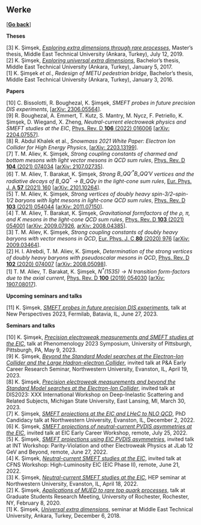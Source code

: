 ## Werke

\[[__Go back__](https://kagsimsek.github.io)\]

**Theses**

[3] K. Şimşek, [_Exploring extra dimensions through rare processes_](./files/docs/index.pdf), Master’s thesis, Middle East Technical University (Ankara, Turkey), July 12, 2019. <br>
[2] K. Şimşek, [_Exploring universal extra dimensions_](./files/docs/20172001_ksimsek_exploring_universal_extra_dimensions_ugrad_thesis.pdf), Bachelor’s thesis, Middle East Technical University (Ankara, Turkey), January 5, 2017. <br>
[1] K. Şimşek _et al._, _Redesign of METU pedestrian bridge_, Bachelor’s thesis, Middle East Technical University (Ankara, Turkey), January 3, 2016. <br>

**Papers**

[10] C. Bissolotti, R. Boughezal, K. Şimşek, _SMEFT probes in future precision DIS experiments_, \[[arXiv: 2306.05564](https://arxiv.org/abs/2306.05564)\]. <br>
[9] R. Boughezal, A. Emmert, T. Kutz, S. Mantry, M. Nycz, F. Petriello, K. Şimşek, D. Wiegand, X. Zheng, _Neutral-current electroweak physics and SMEFT studies at the EIC_, [Phys. Rev. D **106** (2022) 016006](https://journals.aps.org/prd/abstract/10.1103/PhysRevD.106.016006) \[[arXiv: 2204.07557](https://arxiv.org/abs/2204.07557)\]. <br>
[8] R. Abdul Khalek et al., _Snowmass 2021 White Paper: Electron Ion Collider for High Energy Physics_, \[[arXiv: 2203.13199](https://arxiv.org/abs/2203.13199)\]. <br>
[7] T. M. Aliev, K. Şimşek, _Strong coupling constants of charmed and bottom mesons with light vector mesons in QCD sum rules_, [Phys. Rev. D **104** (2021) 074034](https://doi.org/10.1103/PhysRevD.104.074034) \[[arXiv: 2107.02735](https://arxiv.org/abs/2107.02735)\]. <br>
[6] T. M. Aliev, T. Barakat, K. Şimşek, _Strong $B\_{QQ'}^* B\_{QQ'} V$ vertices and the radiative decays of $B\_{QQ}^* \to B\_{QQ} \gamma$ in the light-cone sum rules_, [Eur. Phys. J. A **57** (2021) 160](https://doi.org/10.1140/epja/s10050-021-00471-2) \[[arXiv: 2101.10264](https://arxiv.org/abs/2101.10264)\]. <br>
[5] T. M. Aliev, K. Şimşek, _Strong vertices of doubly heavy spin-3/2–spin-1/2 baryons with light mesons in light-cone QCD sum rules_, [Phys. Rev. D **103** (2021) 054044](https://doi.org/10.1103/PhysRevD.103.054044) \[[arXiv: 2011.07150](https://arxiv.org/abs/2011.07150)\]. <br>
[4] T. M. Aliev, T. Barakat, K. Şimşek, _Gravitational formfactors of the $\rho$, $\pi$, and $K$ mesons in the light-cone QCD sum rules_, [Phys. Rev. D **103** (2021) 054001](https://doi.org/10.1103/PhysRevD.103.054001)  \[[arXiv: 2009.07926](https://arxiv.org/abs/2009.07926), [arXiv: 2008.04385](https://arxiv.org/abs/2008.04385)\]. <br>
[3] T. M. Aliev, K. Şimşek, _Strong coupling constants of doubly heavy baryons with vector mesons in QCD_, [Eur. Phys. J. C **80** (2020) 976](https://doi.org/10.1140/epjc/s10052-020-08553-z) \[[arXiv: 2009.03464](https://arxiv.org/abs/2009.03464)\].<br>
[2] H. I. Alrebdi, T. M. Aliev, K. Şimşek, _Determination of the strong vertices of doubly heavy baryons with pseudoscalar mesons in QCD_, [Phys. Rev. D **102** (2020) 074007](https://doi.org/10.1103/PhysRevD.102.074007) \[[arXiv: 2008.05098](https://arxiv.org/abs/2008.05098)\]. <br>
[1] T. M. Aliev, T. Barakat, K. Şimşek, _$N^*(1535)\to N$ transition form-factors due to the axial current_, [Phys. Rev. D **100** (2019) 054030](https://doi.org/10.1103/PhysRevD.100.054030) \[[arXiv: 1907.08017](https://arxiv.org/abs/1907.08017)\].

**Upcoming seminars and talks**

[11] K. Şimşek, [_SMEFT probes in future precision DIS experiments_](), talk at New Perspectives 2023, Fermilab, Batavia, IL, June 27, 2023. <br>

**Seminars and talks**

[10] K. Şimşek, [_Precision electroweak measurements and SMEFT studies at the EIC_](./files/docs/seminars-010-20230509-pheno2023.pdf), talk at Phenomenology 2023 Symposium, University of Pittsburgh, Pittsburgh, PA, May 9, 2023. <br>
[9] K. Şimşek, [_Beyond the Standard Model searches at the Electron-Ion Collider and the Large Hadron-electron Collider_](./files/docs/seminars-009-20230419-paecrs.pdf), invited talk at P&A Early Career Research Seminar, Northwestern University, Evanston, IL, April 19, 2023. <br>
[8] K. Şimşek, [_Precision electroweak measurements and beyond the Standard Model searches at the Electron-Ion Collider_](./files/docs/seminars-008-20230331-dis2023-precision_ew_and_bsm_at_eic.pdf), invited talk at DIS2023: XXX International Workshop on Deep-Inelastic Scattering and Related Subjects, Michigan State University, East Lansing, MI, March 30, 2023. <br>
[7] K. Şimşek, [_SMEFT projections at the EIC and LHeC to NLO QCD_](./files/docs/seminars-007-20221202-phd-candidacy.pdf), PhD Candidacy talk at Northwestern University, Evanston, IL, December 2, 2022. <br>
[6] K. Şimşek, [_SMEFT projections of neutral-current PVDIS asymmetries at the EIC_](./files/docs/seminars-006-20220725-eic-early-career-workshop-smeft_projections_of_nc_pvdis_asymmetries_at_the_eic.pdf), invited talk at EIC Early Career Workshop, remote, July 25, 2022. <br>
[5] K. Şimşek, [_SMEFT projections using EIC PVDIS asymmetries_](./files/docs/seminars-005-20220627-int-workshop-smeft_projections_using_eic_pvdis_asymmetries.pdf), invited talk at INT Workshop: Parity-Violation and other Electroweak Physics at JLab 12 GeV and Beyond, remote, June 27, 2022. <br>
[4] K. Şimşek, [_Neutral-current SMEFT studies at the EIC_](./files/docs/seminars-004-20220621-cfns-workshop-hl-eic-neutral_current_smeft_studies_at_the_eic.pdf), invited talk at CFNS Workshop: High-Luminosity EIC (EIC Phase II), remote, June 21, 2022. <br>
[3] K. Şimşek, [_Neutral-current SMEFT studies at the EIC_](./files/docs/seminars-003-20220418-northwestern-hep-seminar-neutral_current_smeft_studies_at_the_eic.pdf), HEP seminar at Northwestern University, Evanston, IL, April 18, 2022. <br>
[2] K. Şimşek, [_Applications of MUED to rare top quark processes_](./files/docs/seminars-002-20200208-rochester-2020_gsrm_talks-applications_of_mued_to_rare_top_quark_processes.pdf), talk at Graduate Students Research Meeting, University of Rochester, Rochester, NY, February 8, 2020. <br>
[1] K. Şimşek, [_Universal extra dimensions_](./files/docs/20181206_ksimsek_universal_extra_dimensions_seminar.pdf), seminar at Middle East Technical University, Ankara, Turkey, December 6, 2018. 
